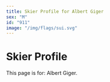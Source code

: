 ```yaml
---
title: Skier Profile for Albert Giger
sex: "M"
id: "911"
image: "/img/flags/sui.svg" 
---
```


# Skier Profile

This page is for: Albert Giger.
    